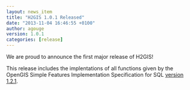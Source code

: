 ```yaml
---
layout: news_item
title: "H2GIS 1.0.1 Released"
date: "2013-11-04 16:46:55 +0100"
author: agouge
version: 1.0.1
categories: [release]
---
```


We are proud to announce the first major release of H2GIS!

This release includes the implentations of all functions given by the OpenGIS
Simple Features Implementation Specification for SQL <a
href="http://www.opengeospatial.org/standards/sfs">version 1.2.1</a>.
